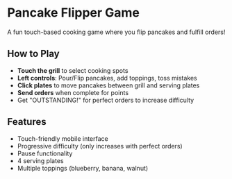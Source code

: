 # Pancake Flipper Game

A fun touch-based cooking game where you flip pancakes and fulfill orders!

## How to Play
- **Touch the grill** to select cooking spots
- **Left controls**: Pour/Flip pancakes, add toppings, toss mistakes
- **Click plates** to move pancakes between grill and serving plates
- **Send orders** when complete for points
- Get "OUTSTANDING!" for perfect orders to increase difficulty

## Features
- Touch-friendly mobile interface
- Progressive difficulty (only increases with perfect orders)
- Pause functionality
- 4 serving plates
- Multiple toppings (blueberry, banana, walnut)
